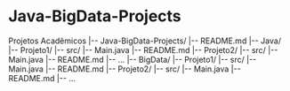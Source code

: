 # Java-BigData-Projects
Projetos Acadêmicos
|-- Java-BigData-Projects/
    |-- README.md
    |-- Java/
        |-- Projeto1/
            |-- src/
                |-- Main.java
            |-- README.md
        |-- Projeto2/
            |-- src/
                |-- Main.java
            |-- README.md
        |-- ...
    |-- BigData/
        |-- Projeto1/
            |-- src/
                |-- Main.java
            |-- README.md
        |-- Projeto2/
            |-- src/
                |-- Main.java
            |-- README.md
        |-- ...
